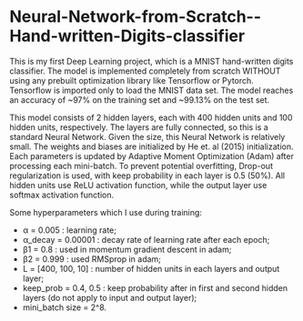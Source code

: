# Neural-Network-from-Scratch--Hand-written-Digits-classifier
This is my first Deep Learning project, which is a MNIST hand-written digits classifier. The model is implemented completely from scratch WITHOUT using any prebuilt optimization library like Tensorflow or Pytorch. Tensorflow is imported only to load the MNIST data set. The model reaches an accuracy of ~97% on the training set and ~99.13% on the test set.

This model consists of 2 hidden layers, each with 400 hidden units and 100 hidden units, respectively. The layers are fully connected, so this is a standard Neural Network. Given the size, this Neural Network is relatively small. The weights and biases are initialized by He et. al (2015) initialization. Each parameters is updated by Adaptive Moment Optimization (Adam) after processing each mini-batch. To prevent potential overfitting, Drop-out regularization is used, with keep probability in each layer is 0.5 (50%). All hidden units use ReLU activation function, while the output layer use softmax activation function.

Some hyperparameters which I use during training:
+ α = 0.005          : learning rate;
+ α_decay = 0.00001  : decay rate of learning rate after each epoch;
+ β1 = 0.8           : used in momentum gradient descent in adam;
+ β2 = 0.999         : used RMSprop in adam;
+ L = [400, 100, 10] : number of hidden units in each layers and output layer;
+ keep_prob = 0.4, 0.5 : keep probability after in first and second hidden layers (do not apply to input and output layer);
+ mini_batch size = 2^8.

